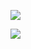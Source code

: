 <p>
  <img src="https://readme-typing-svg.herokuapp.com/?color=DD6387&center=true&lines=Developer+-+Reverser+-+Cheater">
</p>
<p> 
  <img src="https://readme-typing-svg.herokuapp.com/?color=DD6387&center=true&lines=Tools+builder+%26+Software+Engineer">
</p>

<p 
  <img align="center" width="100%" src="https://media.giphy.com/media/4OV1bLOIWwIXRxpXlN/giphy.gif" />
</p>
  
